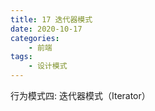 ```yaml
---
title: 17 迭代器模式
date: 2020-10-17
categories:
    - 前端
tags:
	- 设计模式
---
```

行为模式四: 迭代器模式（Iterator）
<!-- more -->
